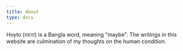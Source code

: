 ```yaml
---
title: About
type: docs
---
```


Hoyto (হয়তো) is a Bangla word, meaning "maybe". The writings in this website are culmination of my thoughts on the human condition.
